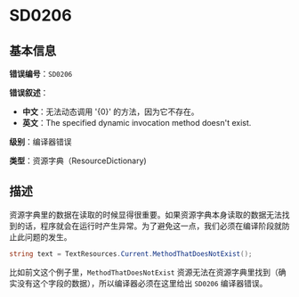 ﻿# SD0206
## 基本信息

**错误编号**：`SD0206`

**错误叙述**：

* **中文**：无法动态调用 '{0}' 的方法，因为它不存在。
* **英文**：The specified dynamic invocation method doesn't exist.

**级别**：编译器错误

**类型**：资源字典（ResourceDictionary)

## 描述

资源字典里的数据在读取的时候显得很重要。如果资源字典本身读取的数据无法找到的话，程序就会在运行时产生异常。为了避免这一点，我们必须在编译阶段就防止此问题的发生。

```csharp
string text = TextResources.Current.MethodThatDoesNotExist();
```

比如前文这个例子里，`MethodThatDoesNotExist` 资源无法在资源字典里找到（确实没有这个字段的数据），所以编译器必须在这里给出 `SD0206` 编译器错误。